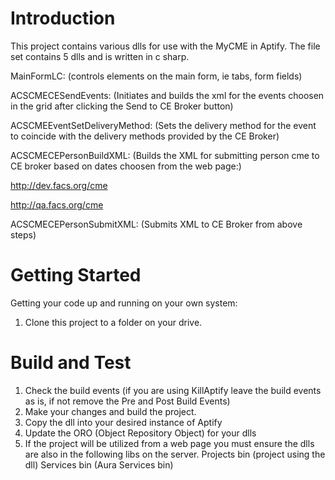 # Introduction 
This project contains various dlls for use with the MyCME in Aptify.  The file set contains 5 dlls and is written in c sharp.

MainFormLC: (controls elements on the main form, ie tabs, form fields)

ACSCMECESendEvents: (Initiates and builds the xml for the events choosen in the grid after clicking the Send to CE Broker button)

ACSCMEEventSetDeliveryMethod: (Sets the delivery method for the event to coincide with the delivery methods provided by the CE Broker)

ACSCMECEPersonBuildXML: (Builds the XML for submitting person cme to CE broker based on dates choosen from the web page:)

http://dev.facs.org/cme

http://qa.facs.org/cme

ACSCMECEPersonSubmitXML:  (Submits XML to CE Broker from above steps)



# Getting Started
Getting your code up and running on your own system:
1.	Clone this project to a folder on your drive.


# Build and Test
1.	Check the build events (if you are using KillAptify leave the build events as is, if not remove the Pre and Post Build Events)
2.	Make your changes and build the project.
3.	Copy the dll into your desired instance of Aptify
4.  Update the ORO (Object Repository Object) for your dlls
5.  If the project will be utilized from a web page you must ensure the dlls are also in the following libs on the server.
    Projects bin (project using the dll)
    Services bin (Aura Services bin)

